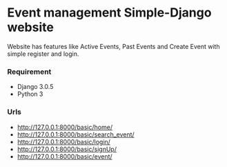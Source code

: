 # Event management Simple-Django website
Website has features like Active Events, Past Events and Create Event with simple register and login.

### Requirement
* Django 3.0.5
* Python 3

### Urls
* http://127.0.0.1:8000/basic/home/
* http://127.0.0.1:8000/basic/search_event/
* http://127.0.0.1:8000/basic/login/
* http://127.0.0.1:8000/basic/signUp/
* http://127.0.0.1:8000/basic/event/
